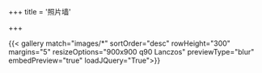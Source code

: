 +++
title = '照片墙'

+++

{{< gallery match="images/*" sortOrder="desc" rowHeight="300" margins="5" resizeOptions="900x900 q90 Lanczos" previewType="blur" embedPreview="true" loadJQuery="True">}}
